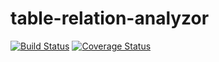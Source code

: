 # table-relation-analyzor
[![Build Status](https://travis-ci.org/victoryw/table-relation-analyzor.svg?branch=master)](https://travis-ci.org/victoryw/table-relation-analyzor)
[![Coverage Status](https://coveralls.io/repos/github/victoryw/table-relation-analyzor/badge.svg?branch=master)](https://coveralls.io/github/victoryw/table-relation-analyzor?branch=master)
